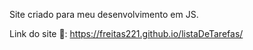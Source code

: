 Site criado para meu desenvolvimento em JS.

Link do site 🚀: https://freitas221.github.io/listaDeTarefas/
